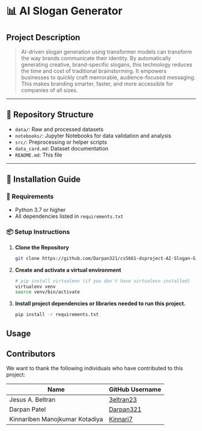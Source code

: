 # 📊 AI Slogan Generator

## Project Description

> AI-driven slogan generation using transformer models can transform the way brands communicate their identity. By automatically generating creative, brand-specific slogans, this technology reduces the time and cost of traditional brainstorming. It empowers businesses to quickly craft memorable, audience-focused messaging. This makes branding smarter, faster, and more accessible for companies of all sizes. 

---

## 📂 Repository Structure
- `data/`: Raw and processed datasets
- `notebooks/`: Jupyter Notebooks for data validation and analysis
- `src/`: Preprocessing or helper scripts
- `data_card.md`: Dataset documentation
- `README.md`: This file

---

## 🚀 Installation Guide

### 🔧 Requirements
- Python 3.7 or higher  
- All dependencies listed in `requirements.txt`

### 📦 Setup Instructions

1. **Clone the Repository**
   ```bash
   git clone https://github.com/Darpan321/cs5661-dsproject-AI-Slogan-Generator.git
   
2. **Create and activate a virtual environment**

   ```bash
   # pip install virtualenv (if you don't have virtualevn installed)
   virtualenv venv
   source venv/bin/activate
   ```
3. **Install project dependencies or libraries needed to run this project.**

   ```bash
   pip install -r requirements.txt
   ```

## Usage

## Contributors

We want to thank the following individuals who have contributed to this project:


| Name | GitHub Username |
|---|---|
| Jesus A. Beltran | [3eltran23](https://github.com/3eltran23) |
| Darpan Patel | [Darpan321](https://github.com/Darpan321) |
| Kinnariben Manojkumar Kotadiya | [Kinnari7](https://github.com/Kinnari7) |
